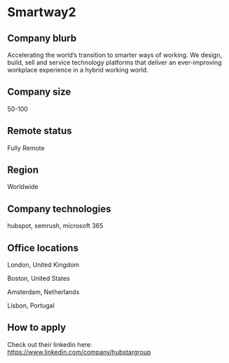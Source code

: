 # Smartway2

## Company blurb

Accelerating the world’s transition to smarter ways of working.
We design, build, sell and service technology platforms that deliver an ever-improving workplace experience in a hybrid working world.

## Company size

50-100

## Remote status

Fully Remote

## Region

Worldwide

## Company technologies

hubspot, semrush, microsoft 365

## Office locations

London, United Kingdom

Boston, United States

Amsterdam, Netherlands

Lisbon, Portugal

## How to apply

Check out their linkedin here: https://www.linkedin.com/company/hubstargroup
